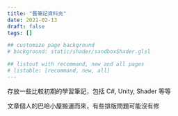 ```yaml
---
title: "舊筆記資料夾"
date: 2021-02-13
draft: false
tags: []

## customize page background
# background: static/shader/sandboxShader.glsl

## listout with recommand, new and all pages
# listable: [recommand, new, all]
---
```


存放一些比較初期的學習筆記，包括 C#, Unity, Shader 等等

<!--more-->

文章個人的巴哈小屋搬運而來，有些排版問題可能沒有修
